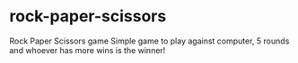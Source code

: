 # rock-paper-scissors
Rock Paper Scissors game
Simple game to play against computer, 5 rounds and whoever has more wins is the winner!
